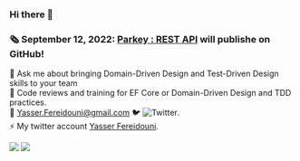 ### Hi there 👋
<!--
**yfereidouni/yfereidouni** is a ✨ _special_ ✨ repository because its `README.md` (this file) appears on your GitHub profile.
-->
### :newspaper_roll: September 12, 2022: [Parkey : REST API](https://github.com/yfereidouni/Parky.git) will publishe on GitHub! 

💬 Ask me about bringing Domain-Driven Design and Test-Driven Design skills to your team  
:brain: Code reviews and training for EF Core or Domain-Driven Design and TDD practices.  
:email: Yasser.Fereidouni@gmail.com
🐦 ![Twitter](https://img.shields.io/twitter/follow/fereidouni?style=social).  
⚡ My twitter account [Yasser Fereidouni](https://twitter.com/fereidouni).  

![](https://github-readme-stats.vercel.app/api?username=yfereidouni)
![](https://github-readme-stats.vercel.app/api/top-langs/?username=yfereidouni)
